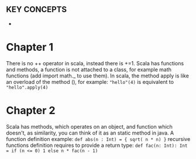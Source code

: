 ## KEY CONCEPTS
- 


# Chapter 1
There is no ++ operator in scala, instead there is +=1. Scala has functions and methods, a function is not attached to a class, for example math functions (add import math._ to use them). 
In scala, the method apply is like an overload of the method (), for example: `"hello"(4)` is equivalent to `"hello".apply(4)`

# Chapter 2
Scala has methods, which operates on an object, and function which doesn't, as similarity, you can think of it as an static method in java.
A function definition example: `def abs(n : Int) = { sqrt( n * n) }` recursive functions definition requires to provide a return type:
`def fac(n: Int): Int = if (n <= 0) 1 else n * fac(n - 1)`

